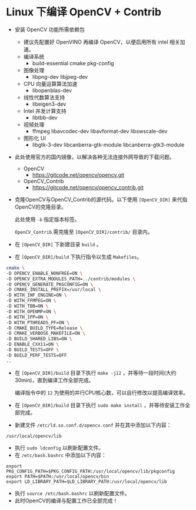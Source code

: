 # Linux 下编译 OpenCV + Contrib

- 安装 OpenCV 功能所需依赖包

  - 建议先配置好 OpenVINO 再编译 OpenCV，以便启用所有 intel 相关加速。
  - 编译系统
    - build-essential cmake pkg-config
  - 图像处理
    - libpng-dev libjpeg-dev
  - CPU 向量运算算法加速
    - libopenblas-dev
  - 线性代数算法支持
    - libeigen3-dev
  - Intel 并发计算支持
    - libtbb-dev
  - 视频处理
    - ffmpeg libavcodec-dev libavformat-dev libswscale-dev
  - 图形化 UI
    - libgtk-3-dev libcanberra-gtk-module libcanberra-gtk3-module
- 此处使用官方的国内镜像，以解决各种无法连接外网导致的下载问题。

  - OpenCV
    - https://gitcode.net/opencv/opencv.git
  - OpenCV_Contrib
    - https://gitcode.net/opencv/opencv_contrib.git
- 克隆OpenCV与OpenCV_Contrib的源代码。以下使用 `[OpenCV_DIR]` 来代指OpenCV的克隆目录。

  此处使用 `-b` 指定版本标签。

  `OpenCV_Contrib` 需克隆至 `[OpenCV_DIR]/contrib/` 目录内。
- 在 `[OpenCV_DIR]` 下新建目录 `build` 。
- 在 `[OpenCV_DIR]/build` 下执行指令以生成 `Makefiles`。

```bash
cmake \
-D OPENCV_ENABLE_NONFREE=ON \
-D OPENCV_EXTRA_MODULES_PATH=../contrib/modules \
-D OPENCV_GENERATE_PKGCONFIG=ON \
-D CMAKE_INSTALL_PREFIX=/usr/local \
-D WITH_INF_ENGINE=ON \
-D WITH_FFMPEG=ON \
-D WITH_TBB=ON \
-D WITH_OPENMP=ON \
-D WITH_IPP=ON \
-D WITH_PTHREADS_PF=ON \
-D CMAKE_BUILD_TYPE=Release \
-D CMAKE_VERBOSE_MAKEFILE=ON \
-D BUILD_SHARED_LIBS=ON \
-D ENABLE_CXX11=ON \
-D BUILD_TESTS=OFF \
-D BUILD_PERF_TESTS=OFF
..
```

- 在 `[OpenCV_DIR]/build` 目录下执行 `make -j12` ，并等待一段时间(大约30min)，直到编译工作全部完成。

  编译指令中的 `12` 为使用的并行CPU核心数，可以自行修改以提高编译效率。
- 在 `[OpenCV_DIR]/build` 目录下执行 `sudo make install` ，并等待安装工作全部完成。
- 新建文件 `/etc/ld.so.conf.d/opencv.conf` 并在其中添加以下内容：

```
/usr/local/opencv/lib
```

- 执行 `sudo ldconfig` 以刷新配置文件。
- 在 `/etc/bash.bashrc` 中添加以下内容：

```
export PKG_CONFIG_PATH=$PKG_CONFIG_PATH:/usr/local/opencv/lib/pkgconfig
export PATH=$PATH:/usr/local/opencv/bin
export LD_LIBRARY_PATH=$LD_LIBRARY_PATH:/usr/local/opencv/lib
```

- 执行 `source /etc/bash.bashrc` 以刷新配置文件。
- 此时OpenCV的编译与配置工作已全部完成！
